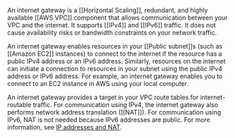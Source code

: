 An internet gateway is a [[Horizontal Scaling]], redundant, and highly available [[AWS VPC]] component that allows communication between your VPC and the internet. It supports [[IPv4]] and [[IPv6]] traffic. It does not cause availability risks or bandwidth constraints on your network traffic.

An internet gateway enables resources in your [[Public subnet]]s (such as [[Amazon EC2]] instances) to connect to the internet if the resource has a public IPv4 address or an IPv6 address. Similarly, resources on the internet can initiate a connection to resources in your subnet using the public IPv4 address or IPv6 address. For example, an internet gateway enables you to connect to an EC2 instance in AWS using your local computer.

An internet gateway provides a target in your VPC route tables for internet-routable traffic. For communication using IPv4, the internet gateway also performs network address translation ([[NAT]]). For communication using IPv6, NAT is not needed because IPv6 addresses are public. For more information, see [IP addresses and NAT](https://docs.aws.amazon.com/vpc/latest/userguide/VPC_Internet_Gateway.html#ip-addresses-and-nat).